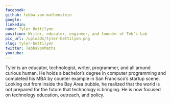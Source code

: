 ```yaml
---
facebook: 
github: tebba-von-mathenstein
google: 
linkedin: 
name: Tyler Bettilyon
position: Writer, educator, engineer, and founder of Teb's Lab
pic_url: /uploads/tyler-bettilyon.png
slug: tyler-bettilyon
twitter: TebbaVonMaths
youtube: 
---
```

Tyler is an educator, technologist, writer, programmer, and all around curious human. He holds a bachelor’s degree in computer programming and completed his MBA by counter example in San Francisco’s startup scene. Looking out from inside the Bay Area bubble, he realized that the world is not prepared for the future that technology is bringing. He is now focused on technology education, outreach, and policy.
